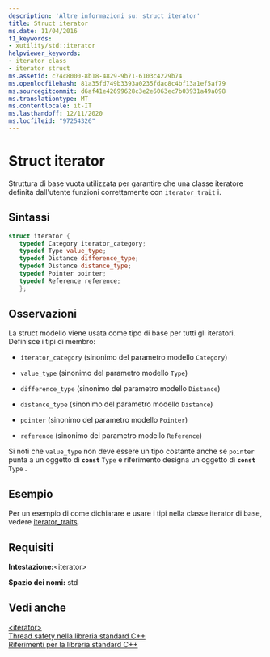 ```yaml
---
description: 'Altre informazioni su: struct iterator'
title: Struct iterator
ms.date: 11/04/2016
f1_keywords:
- xutility/std::iterator
helpviewer_keywords:
- iterator class
- iterator struct
ms.assetid: c74c8000-8b18-4829-9b71-6103c4229b74
ms.openlocfilehash: 81a35fd749b3393a0235fdac8c4bf13a1ef5af79
ms.sourcegitcommit: d6af41e42699628c3e2e6063ec7b03931a49a098
ms.translationtype: MT
ms.contentlocale: it-IT
ms.lasthandoff: 12/11/2020
ms.locfileid: "97254326"
---
```

# <a name="iterator-struct"></a>Struct iterator

Struttura di base vuota utilizzata per garantire che una classe iteratore definita dall'utente funzioni correttamente con `iterator_trait` i.

## <a name="syntax"></a>Sintassi

```cpp
struct iterator {
   typedef Category iterator_category;
   typedef Type value_type;
   typedef Distance difference_type;
   typedef Distance distance_type;
   typedef Pointer pointer;
   typedef Reference reference;
   };
```

## <a name="remarks"></a>Osservazioni

La struct modello viene usata come tipo di base per tutti gli iteratori. Definisce i tipi di membro:

- `iterator_category` (sinonimo del parametro modello `Category`)

- `value_type` (sinonimo del parametro modello `Type`)

- `difference_type` (sinonimo del parametro modello `Distance`)

- `distance_type` (sinonimo del parametro modello `Distance`)

- `pointer` (sinonimo del parametro modello `Pointer`)

- `reference` (sinonimo del parametro modello `Reference`)

Si noti che `value_type` non deve essere un tipo costante anche se `pointer` punta a un oggetto di **`const`** `Type` e riferimento designa un oggetto di **`const`** `Type` .

## <a name="example"></a>Esempio

Per un esempio di come dichiarare e usare i tipi nella classe iterator di base, vedere [iterator_traits](../standard-library/iterator-traits-struct.md).

## <a name="requirements"></a>Requisiti

**Intestazione:**\<iterator>

**Spazio dei nomi:** std

## <a name="see-also"></a>Vedi anche

[\<iterator>](../standard-library/iterator.md)\
[Thread safety nella libreria standard C++](../standard-library/thread-safety-in-the-cpp-standard-library.md)\
[Riferimenti per la libreria standard C++](../standard-library/cpp-standard-library-reference.md)
